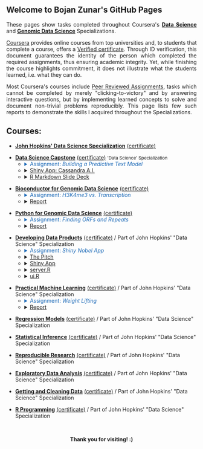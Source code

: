 ## Welcome to Bojan Zunar's GitHub Pages

<p align = "justify">These pages show tasks completed throughout Coursera's <b><a href="https://www.coursera.org/specializations/jhu-data-science">Data Science</a></b> and 
<b><a href="https://www.coursera.org/specializations/genomic-data-science"> Genomic Data Science</a></b> Specializations.</p>

<p align = "justify"><a href="https://www.coursera.org/">Coursera</a> provides online courses from top universities and, to students that complete a course, offers a <a href="https://learner.coursera.help/hc/en-us/articles/208280196">Verified certificate</a>. Through ID verification, this document guarantees the identity of the person which completed the required assignments, thus ensuring academic integrity. Yet, while finishing the course highlights commitment, it does not illustrate what the students learned, i.e. what they can do.</p>

<p align = "justify">Most Coursera's courses include <a href="https://learner.coursera.help/hc/en-us/articles/208279946-See-feedback-and-grades-for-peer-reviewed-assignments">Peer Reviewed Assignments</a>, tasks which cannot be completed by merely "clicking-to-victory" and by answering interactive questions, but by implementing learned concepts to solve and document non-trivial problems reproducibly. This page lists few such reports to demonstrate the skills I acquired throughout the Specializations.</p>


## Courses:

- <b><a href="https://www.coursera.org/specializations/jhu-data-science">John Hopkins' Data Science Specialization</a></b> [(certificate)](https://www.coursera.org/account/accomplishments/specialization/SBMALZ67K7T2)
<p> </p>

- <b><a href="https://www.coursera.org/learn/data-science-project">Data Science Capstone</a></b> [(certificate)](https://www.coursera.org/account/accomplishments/records/VMTGUTF65NLB) <small>'Data Science' Specialization</small>
  - <details>
     <summary style="color:#1e6bb8;">Assignment: <i>Building a Predictive Text Model</i></summary>

    <small><p> </p><p align = "justify">Around the world, people are spending an increasing amount of time on their mobile devices for email, social networking, banking and a whole range of other activities. But typing on mobile devices can be a serious pain. SwiftKey, our corporate partner in this capstone, builds a smart keyboard that makes it easier for people to type on their mobile devices. One cornerstone of their smart keyboard is predictive text models. When someone types:</p><p align = "center">I went to the</p><p align = "justify">the keyboard presents three options for what the next word might be. For example, the three words might be gym, store, restaurant. In this capstone you will work on understanding and building predictive text models like those used by SwiftKey.</p></small>
    
    </details>
  - <details>
     <summary><a href="https://bzunar.shinyapps.io/cassandra/">Shiny App: Cassandra A.I.</a></summary>
     
     <small><p> </p><p align = "center"><b><a href="https://bzunar.shinyapps.io/cassandra/">The Shiny App</a></b></p></small>
    
    </details>
  - <details>
     <summary><a href="http://rpubs.com/bzunar/cassandra-ai">R Markdown Slide Deck</a></summary>
     
     <small><p> </p><p align = "center"><b><a href="http://rpubs.com/bzunar/cassandra-ai">R Markdown Slide Deck</a></b></p></small>
    </details>
<p> </p>

- <b><a href="https://www.coursera.org/learn/bioconductor">Bioconductor for Genomic Data Science</a></b> [(certificate)](https://www.coursera.org/account/accomplishments/records/7XTSS4LNY5SJ)
  - <details>
     <summary style="color:#1e6bb8;">Assignment: <i>H3K4me3 vs. Transcription</i></summary>

    <small><p> </p><p align = "justify">The airway dataset contains more than 64k features. How many of these features overlaps with transcripts on the autosomes? A feature has to overlap the actual transcript, not the intron of a transcript.</p><p align = "justify">The expression measures of the airway dataset are the number of reads mapping to each feature. How many reads map to features which overlaps these transcripts?</p><p align = "justify">We should be able to very roughly divide these transcripts into expressed and non expressed transcript. Expressed transcripts should be marked by H3K4me3 at their promoter. What is the median number of counts per feature containing a H3K4me peak in their promoter? Compare this to the median number of counts for features without a H3K4me3 peak.</p></small>
    
    </details>
  - <details>
     <summary><a href="https://bzunar.github.io/bioconductor-assignment.html">Report</a></summary>
     
     <small><p> </p><p align = "center"><b><a href="https://bzunar.github.io/bioconductor-assignment.html">The R Markdown Report</a></b></p></small>
    
    </details>
<p> </p>

- <b><a href="https://www.coursera.org/learn/python-genomics">Python for Genomic Data Science</a></b> [(certificate)](https://www.coursera.org/account/accomplishments/records/ABLH3WHC64Y8)
  - <details>
     <summary style="color:#1e6bb8;">Assignment: <i>Finding ORFs and Repeats</i></summary>

    <small><p> </p><p align = "justify">Write a Python program that takes as input a file containing DNA sequences in multi-FASTA format, and computes the answers to the following questions.</p><p align = "justify">How many records are in the file? What are the lengths of the sequences in the file? What is the longest sequence and what is the shortest sequence? Is there more than one longest or shortest sequence? What are their identifiers?</p><p align = "justify">What is the length of the longest ORF in the file? What is the identifier of the sequence containing the longest ORF? For a given sequence identifier, what is the longest ORF contained in the sequence represented by that identifier? What is the starting position of the longest ORF in the sequence that contains it?</p><p align = "justify">Identify all repeats of length n in all sequences in the FASTA file. Determine how many times each repeat occurs in the file, and which is the most frequent repeat of a given length.</p></small>
    
    </details>
  - <details>
     <summary><a href="https://bzunar.github.io/python-assignment.html">Report</a></summary>
         
     <small><p> </p><p align = "center"><b><a href="https://bzunar.github.io/python-assignment.html">The R Markdown Report</a></b></p></small>
    
    </details>
<p> </p>

- <b><a href="https://www.coursera.org/learn/data-products">Developing Data Products</a></b> [(certificate)](https://www.coursera.org/account/accomplishments/records/98SLMCHQQUKQ) / Part of John Hopkins' "Data Science" Specialization
  - <details>
     <summary style="color:#1e6bb8;">Assignment: <i>Shiny Nobel App</i></summary>

    <small><p> </p><p align = "justify">Create a Shiny app with supporting documentation. Think of documentation as whatever a user will need to start using your application. Deploy the application on RStudio's Shiny server. Share your server.R and ui.R code on GitHub.</p><p align = "justify">Then, use Slidify or RStudio Presenter to prepare a reproducible pitch about the application with an html5 slide deck. You get 5 slides (inclusive of the title slide) to pitch a your app. The presentation must contain some embedded R code that gets run when slidifying the document.</p></small>
    
    </details>
  - <details>
     <summary><a href="https://bzunar.github.io/shiny-presentation.html">The Pitch</a></summary>
              
     <small><p> </p><p align = "center"><b><a href="https://bzunar.github.io/shiny-presentation.html">The Pitch</a></b></p></small>
    
    </details>
  - <details>
     <summary><a href="https://bzunar.shinyapps.io/nobelbirthdeath/">Shiny App</a></summary>
              
     <small><p> </p><p align = "center"><b><a href="https://bzunar.shinyapps.io/nobelbirthdeath/">Shiny App</a></b></p></small>
    
    </details>
  - <details>
     <summary><a href="https://github.com/bzunar/DevelopingDataProducts/blob/master/server.R">server.R</a></summary>
              
     <small><p> </p><p align = "center"><b><a href="https://github.com/bzunar/DevelopingDataProducts/blob/master/server.R">server.R</a></b></p></small>
    
    </details>
  - <details>
     <summary><a href="https://github.com/bzunar/DevelopingDataProducts/blob/master/ui.R">ui.R</a></summary>
              
     <small><p> </p><p align = "center"><b><a href="https://github.com/bzunar/DevelopingDataProducts/blob/master/ui.R">ui.R</a></b></p></small>
    
    </details>
<p> </p>

- <b><a href="https://www.coursera.org/learn/practical-machine-learning">Practical Machine Learning</a></b> [(certificate)](https://www.coursera.org/account/accomplishments/records/CNJYP57WSYDJ) / Part of John Hopkins' "Data Science" Specialization
  - <details>
     <summary style="color:#1e6bb8;">Assignment: <i>Weight Lifting</i></summary>

    <small><p> </p><p align = "justify">Devices like Jawbone Up, Nike FuelBand, and Fitbit collect a large amount of data about personal activity. They are a part of the quantified self movement – a group of enthusiasts who take measurements to improve their health, to find patterns in their behavior, or because they are tech geeks. People regularly quantify how much of a particular activity they do, but rarely how well they do it. In this project, you use data from accelerometers on the belt, forearm, arm, and dumbell of 6 participants <a href="http://web.archive.org/web/20161224072740/http:/groupware.les.inf.puc-rio.br/har">(Weight Lifting Exercises Dataset)</a>. They were asked to perform barbell lifts correctly and incorrectly in 5 different ways.</p><p align = "justify">The goal is to predict the manner in which they did the exercise. This is the "classe" variable in the training set. You may predict with any of the other variables. Describe how you built your model, how you used cross validation, what you think the expected out of sample error is, and why you made the choices you did. Use your machine learning algorithm to predict 20 different test cases.</p></small>
    
    </details>
  - <details>
     <summary><a href="https://bzunar.github.io/weight-lifting.html">Report</a></summary>
              
     <small><p> </p><p align = "center"><b><a href="https://bzunar.github.io/weight-lifting.html">The R Markdown Report</a></b></p></small>
    
    </details>
<p> </p>

- <b><a href="https://www.coursera.org/learn/regression-models">Regression Models</a></b> [(certificate)](https://www.coursera.org/account/accomplishments/records/XHXEYB7VEV63) / Part of John Hopkins' "Data Science" Specialization
<p> </p>

- <b><a href="https://www.coursera.org/learn/statistical-inference">Statistical Inference</a></b> [(certificate)](https://www.coursera.org/account/accomplishments/records/CG6N5R7VWM6Z) / Part of John Hopkins' "Data Science" Specialization
<p> </p>

- <b><a href="https://www.coursera.org/learn/reproducible-research">Reproducible Research</a></b> [(certificate)](https://www.coursera.org/account/accomplishments/records/7XZKEGNBBNVB) / Part of John Hopkins' "Data Science" Specialization
<p> </p>

- <b><a href="https://www.coursera.org/learn/exploratory-data-analysis">Exploratory Data Analysis</a></b> [(certificate)](https://www.coursera.org/account/accomplishments/records/PSH3J3SQDZHK) / Part of John Hopkins' "Data Science" Specialization
<p> </p>

- <b><a href="https://www.coursera.org/learn/data-cleaning">Getting and Cleaning Data</a></b> [(certificate)](https://www.coursera.org/account/accomplishments/records/ZNT6SHP49FD9) / Part of John Hopkins' "Data Science" Specialization
<p> </p>

- <b><a href="https://www.coursera.org/learn/r-programming">R Programming</a></b> [(certificate)](https://www.coursera.org/account/accomplishments/records/BE8J2TGHS7W9) / Part of John Hopkins' "Data Science" Specialization
<p> </p>


<br>
<large><p align = "center"><b>Thank you for visiting! :)</b></p></large>